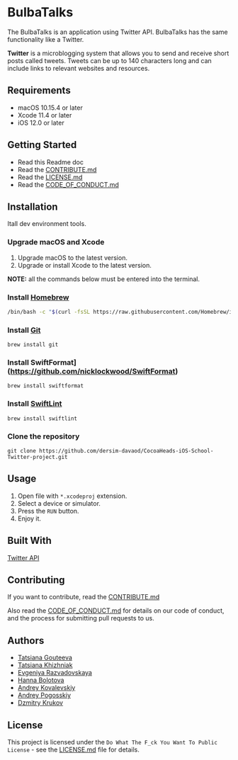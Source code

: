 # BulbaTalks

The BulbaTalks is an application using Twitter API. BulbaTalks has the same functionality like a Twitter.

**Twitter** is a microblogging system that allows you to send and receive short posts called tweets. Tweets can be up to 140 characters long and can include links to relevant websites and resources.

## Requirements

- macOS 10.15.4 or later
- Xcode 11.4 or later
- iOS 12.0 or later

## Getting Started

- Read this Readme doc
- Read the [CONTRIBUTE.md](https://github.com/dersim-davaod/CocoaHeads-iOS-School-Twitter-project/blob/master/docs/CONTRIBUTING.md)
- Read the [LICENSE.md](https://github.com/dersim-davaod/CocoaHeads-iOS-School-Twitter-project/blob/master/LICENSE.md)
- Read the [CODE_OF_CONDUCT.md](https://github.com/dersim-davaod/CocoaHeads-iOS-School-Twitter-project/blob/master/docs/CODE_OF_CONDUCT.md)

## Installation

Itall dev environment tools.

### Upgrade macOS and Xcode

1. Upgrade macOS to the latest version.
2. Upgrade or install Xcode to the latest version.

**NOTE:** all the commands below must be entered into the terminal.

### Install [Homebrew](https://brew.sh)

```bash
/bin/bash -c "$(curl -fsSL https://raw.githubusercontent.com/Homebrew/install/master/install.sh)"
```

### Install [Git](https://git-scm.com/download/mac)

```
brew install git
```

### Install SwiftFormat](https://github.com/nicklockwood/SwiftFormat)

```
brew install swiftformat
```

### Install [SwiftLint](https://github.com/realm/SwiftLint)

```
brew install swiftlint
```

### Clone the repository

```
git clone https://github.com/dersim-davaod/CocoaHeads-iOS-School-Twitter-project.git
```

## Usage

1. Open file with `*.xcodeproj` extension.
2. Select a device or simulator.
3. Press the `RUN` button.
4. Enjoy it.

## Built With

[Twitter API](https://developer.twitter.com/en/docs)

## Contributing

If you want to contribute, read the [CONTRIBUTE.md](https://github.com/dersim-davaod/CocoaHeads-iOS-School-Twitter-project/blob/master/docs/CONTRIBUTING.md)

Also read the [CODE_OF_CONDUCT.md](https://github.com/dersim-davaod/CocoaHeads-iOS-School-Twitter-project/blob/master/docs/CODE_OF_CONDUCT.md) for details on our code of conduct, and the process for submitting pull requests to us.

## Authors

- [Tatsiana Gouteeva](https://github.com/TatsianaGouteeva)
- [Tatsiana Khizhniak](https://github.com/badpanda13)
- [Evgeniya Razvadovskaya](https://github.com/Iweinrazvadovskaya)
- [Hanna Bolotova](https://github.com/Hannabolotova)
- [Andrey Kovalevskiy](https://github.com/AndreyKovalevskiy)
- [Andrey Pogosskiy](https://github.com/BongDiDong)
- [Dzmitry Krukov](https://github.com/silvaby)

## License

This project is licensed under the `Do What The F_ck You Want To Public License` - see the [LICENSE.md](https://github.com/dersim-davaod/CocoaHeads-iOS-School-Twitter-project/blob/master/LICENSE.md) file for details.
